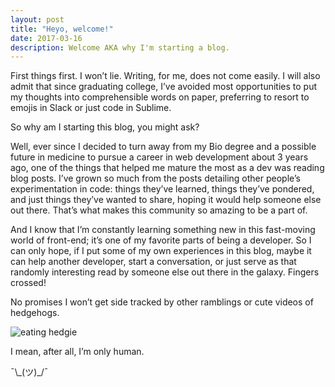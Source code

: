 ```yaml
---
layout: post
title: "Heyo, welcome!"
date: 2017-03-16
description: Welcome AKA why I'm starting a blog.
---
```


First things first.  I won’t lie. Writing, for me, does not come easily. I will also admit that since graduating college, I’ve avoided most opportunities to put my thoughts into comprehensible words on paper, preferring to resort to emojis in Slack or just code in Sublime.

So why am I starting this blog, you might ask? 

Well, ever since I decided to turn away from my Bio degree and a possible future in medicine to pursue a career in web development about 3 years ago, one of the things that helped me mature the most as a dev was reading blog posts. I’ve grown so much from the posts detailing other people’s experimentation in code: things they’ve learned, things they’ve pondered, and just things they’ve wanted to share, hoping it would help someone else out there.  That’s what makes this community so amazing to be a part of.

And I know that I’m constantly learning something new in this fast-moving world of front-end; it’s one of my favorite parts of being a developer. So I can only hope, if I put some of my own experiences in this blog, maybe it can help another developer, start a conversation, or just serve as that randomly interesting read by someone else out there in the galaxy. Fingers crossed!

No promises I won’t get side tracked by other ramblings or cute videos of hedgehogs.

![eating hedgie](/assets/eating-hedgie.gif)

I mean, after all, I’m only human.

¯&#92;&#95;(ツ)&#95;/¯

